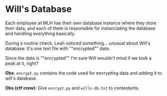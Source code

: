 # Will's Database

Each employee at MLH has their own database instance
where they store their data, and each of them is
responsible for instanciating the database and handling
everything basically.

During a routine check, Leah noticed something... unusual
about Will's database: it's one text file with ""encrypted""
data.

Since the data is ""encrypted"" I'm sure Will wouldn't mind
if we took a peak at it, right?

**Obs**: `encrypt.py` contains the code used for encrypting
data and adding it to will's database.

**Obs (ctf crew)**: Give `encrypt.py` and `wills-db.txt` to contestants.
